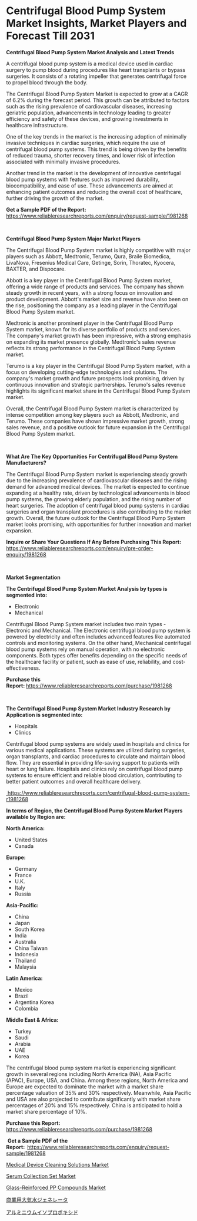 <p><h1>Centrifugal Blood Pump System Market Insights, Market Players and Forecast Till 2031</h1></p><p><strong>Centrifugal Blood Pump System Market Analysis and Latest Trends</strong></p>
<p><p>A centrifugal blood pump system is a medical device used in cardiac surgery to pump blood during procedures like heart transplants or bypass surgeries. It consists of a rotating impeller that generates centrifugal force to propel blood through the body.</p><p>The Centrifugal Blood Pump System Market is expected to grow at a CAGR of 6.2% during the forecast period. This growth can be attributed to factors such as the rising prevalence of cardiovascular diseases, increasing geriatric population, advancements in technology leading to greater efficiency and safety of these devices, and growing investments in healthcare infrastructure.</p><p>One of the key trends in the market is the increasing adoption of minimally invasive techniques in cardiac surgeries, which require the use of centrifugal blood pump systems. This trend is being driven by the benefits of reduced trauma, shorter recovery times, and lower risk of infection associated with minimally invasive procedures.</p><p>Another trend in the market is the development of innovative centrifugal blood pump systems with features such as improved durability, biocompatibility, and ease of use. These advancements are aimed at enhancing patient outcomes and reducing the overall cost of healthcare, further driving the growth of the market.</p></p>
<p><strong>Get a Sample PDF of the Report:&nbsp;</strong> <a href="https://www.reliableresearchreports.com/enquiry/request-sample/1981268">https://www.reliableresearchreports.com/enquiry/request-sample/1981268</a></p>
<p>&nbsp;</p>
<p><strong>Centrifugal Blood Pump System Major Market Players</strong></p>
<p><p>The Centrifugal Blood Pump System market is highly competitive with major players such as Abbott, Medtronic, Terumo, Qura, Braile Biomedica, LivaNova, Fresenius Medical Care, Getinge, Sorin, Thoratec, Kyocera, BAXTER, and Dispocare.</p><p>Abbott is a key player in the Centrifugal Blood Pump System market, offering a wide range of products and services. The company has shown steady growth in recent years, with a strong focus on innovation and product development. Abbott's market size and revenue have also been on the rise, positioning the company as a leading player in the Centrifugal Blood Pump System market.</p><p>Medtronic is another prominent player in the Centrifugal Blood Pump System market, known for its diverse portfolio of products and services. The company's market growth has been impressive, with a strong emphasis on expanding its market presence globally. Medtronic's sales revenue reflects its strong performance in the Centrifugal Blood Pump System market.</p><p>Terumo is a key player in the Centrifugal Blood Pump System market, with a focus on developing cutting-edge technologies and solutions. The company's market growth and future prospects look promising, driven by continuous innovation and strategic partnerships. Terumo's sales revenue highlights its significant market share in the Centrifugal Blood Pump System market.</p><p>Overall, the Centrifugal Blood Pump System market is characterized by intense competition among key players such as Abbott, Medtronic, and Terumo. These companies have shown impressive market growth, strong sales revenue, and a positive outlook for future expansion in the Centrifugal Blood Pump System market.</p></p>
<p>&nbsp;</p>
<p><strong>What Are The Key Opportunities For Centrifugal Blood Pump System Manufacturers?</strong></p>
<p><p>The Centrifugal Blood Pump System market is experiencing steady growth due to the increasing prevalence of cardiovascular diseases and the rising demand for advanced medical devices. The market is expected to continue expanding at a healthy rate, driven by technological advancements in blood pump systems, the growing elderly population, and the rising number of heart surgeries. The adoption of centrifugal blood pump systems in cardiac surgeries and organ transplant procedures is also contributing to the market growth. Overall, the future outlook for the Centrifugal Blood Pump System market looks promising, with opportunities for further innovation and market expansion.</p></p>
<p><strong>Inquire or Share Your Questions If Any Before Purchasing This Report:</strong> <a href="https://www.reliableresearchreports.com/enquiry/pre-order-enquiry/1981268">https://www.reliableresearchreports.com/enquiry/pre-order-enquiry/1981268</a></p>
<p>&nbsp;</p>
<p><strong>Market Segmentation</strong></p>
<p><strong>The Centrifugal Blood Pump System Market Analysis by types is segmented into:</strong></p>
<p><ul><li>Electronic</li><li>Mechanical</li></ul></p>
<p><p>Centrifugal Blood Pump System market includes two main types - Electronic and Mechanical. The Electronic centrifugal blood pump system is powered by electricity and often includes advanced features like automated controls and monitoring systems. On the other hand, Mechanical centrifugal blood pump systems rely on manual operation, with no electronic components. Both types offer benefits depending on the specific needs of the healthcare facility or patient, such as ease of use, reliability, and cost-effectiveness.</p></p>
<p><strong>Purchase this Report:&nbsp;</strong><a href="https://www.reliableresearchreports.com/purchase/1981268">https://www.reliableresearchreports.com/purchase/1981268</a></p>
<p>&nbsp;</p>
<p><strong>The Centrifugal Blood Pump System Market Industry Research by Application is segmented into:</strong></p>
<p><ul><li>Hospitals</li><li>Clinics</li></ul></p>
<p><p>Centrifugal blood pump systems are widely used in hospitals and clinics for various medical applications. These systems are utilized during surgeries, organ transplants, and cardiac procedures to circulate and maintain blood flow. They are essential in providing life-saving support to patients with heart or lung failure. Hospitals and clinics rely on centrifugal blood pump systems to ensure efficient and reliable blood circulation, contributing to better patient outcomes and overall healthcare delivery.</p></p>
<p><a href="https://www.reliableresearchreports.com/centrifugal-blood-pump-system-r1981268">&nbsp;https://www.reliableresearchreports.com/centrifugal-blood-pump-system-r1981268</a></p>
<p><strong>In terms of Region, the Centrifugal Blood Pump System Market Players available by Region are:</strong></p>
<p>
    <p> <strong> North America: </strong>
        <ul>
            <li>United States</li>
            <li>Canada</li>
        </ul>
        </p> 
    <p> <strong> Europe: </strong>
        <ul>
            <li>Germany</li>
            <li>France</li>
            <li>U.K.</li>
            <li>Italy</li>
            <li>Russia</li>
        </ul>
        </p> 
    <p> <strong> Asia-Pacific: </strong>
        <ul>
            <li>China</li>
            <li>Japan</li>
            <li>South Korea</li>
            <li>India</li>
            <li>Australia</li>
            <li>China Taiwan</li>
            <li>Indonesia</li>
            <li>Thailand</li>
            <li>Malaysia</li>
        </ul>
        </p> 
    <p> <strong> Latin America: </strong>
        <ul>
            <li>Mexico</li>
            <li>Brazil</li>
            <li>Argentina Korea</li>
            <li>Colombia</li>
        </ul>
        </p> 
    <p> <strong> Middle East & Africa: </strong>
        <ul>
            <li>Turkey</li>
            <li>Saudi</li>
            <li>Arabia</li>
            <li>UAE</li>
            <li>Korea</li>
        </ul>
    </p>
    </p>
<p><p>The centrifugal blood pump system market is experiencing significant growth in several regions including North America (NA), Asia Pacific (APAC), Europe, USA, and China. Among these regions, North America and Europe are expected to dominate the market with a market share percentage valuation of 35% and 30% respectively. Meanwhile, Asia Pacific and USA are also projected to contribute significantly with market share percentages of 20% and 15% respectively. China is anticipated to hold a market share percentage of 10%.</p></p>
<p><strong>Purchase this Report: </strong><a href="https://www.reliableresearchreports.com/purchase/1981268">https://www.reliableresearchreports.com/purchase/1981268</a></p>
<p>&nbsp;<strong>Get a Sample PDF of the Report:&nbsp;&nbsp;</strong><a href="https://www.reliableresearchreports.com/enquiry/request-sample/1981268">https://www.reliableresearchreports.com/enquiry/request-sample/1981268</a></p>
<p><strong></strong></p>
<p><p><a href="https://github.com/mancsybtousav/Market-Research-Report-List-2/blob/main/medical-device-cleaning-solutions-market.md">Medical Device Cleaning Solutions Market</a></p><p><a href="https://github.com/maudAbbott7/Market-Research-Report-List-1/blob/main/serum-collection-set-market.md">Serum Collection Set Market</a></p><p><a href="https://issuu.com/reportprime-2/docs/glass-reinforced-pp-compounds-market-size-2030.ppt">Glass-Reinforced PP Compounds Market</a></p><p><a href="https://github.com/KaydenJohns1964/Market-Research-Report-List-1/blob/main/570361652379.md">商業用大気水ジェネレータ</a></p><p><a href="https://github.com/decker5351/Market-Research-Report-List-1/blob/main/304671352380.md">アルミニウムイソプロポキシド</a></p></p>